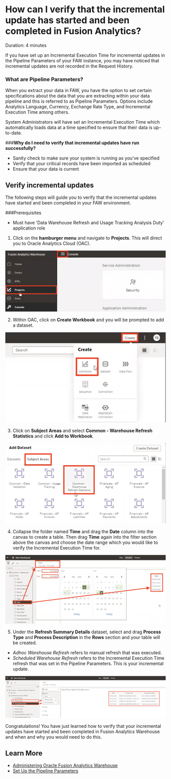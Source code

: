 # How can I verify that the incremental update has started and been completed in Fusion Analytics?
Duration: 4 minutes

If you have set up an Incremental Execution Time for incremental updates in the Pipeline Parameters of your FAW instance, you may have noticed that incremental updates are not recorded in the Request History.

### **What are Pipeline Parameters?**
When you extract your data in FAW, you have the option to set certain specifications about the data that you are extracting within your data pipeline and this is referred to as Pipeline Parameters. Options include Analytics Language, Currency, Exchange Rate Type, and Incremental Execution Time among others.

System Administrators will have set an Incremental Execution Time which automatically loads  data at a time specified to ensure that their data is up-to-date.

###**Why do I need to verify that incremental updates have run successfully?**
* Sanity check to make sure your system is running as you've specified
* Verify that your critical records have been imported as scheduled
* Ensure that your data is current

## **Verify incremental updates**
The following steps will guide you to verify that the incremental updates have started and been completed in your FAW environment.

###Prerequisites
* Must have 'Data Warehouse Refresh and Usage Tracking Analysis Duty' application role

1. Click on the **hamburger menu** and navigate to **Projects**. This will direct you to Oracle Analytics Cloud (OAC).

![Navigate to Projects](images/projects.png)

2. Within OAC, click on **Create Workbook** and you will be prompted to add a dataset.

![Create workbook](images/create-workbook.png)

3. Click on **Subject Areas** and select **Common - Warehouse Refresh Statistics** and click **Add to Workbook**.

![Add subject area](images/subject-area.png)

4. Collapse the folder named **Time** and drag the **Date** column into the canvas to create a table. Then drag **Time** again into the filter section above the canvas and choose the date range which you would like to verify the Incremental Execution Time for.

![Create date filter](images/filter-date.png)

5. Under the **Refresh Summary Details** dataset, select and drag **Process Type** and **Process Description** in the **Rows** section and your table will be created.

* *Adhoc Warehouse Refresh* refers to manual refresh that was executed.
* *Scheduled Warehouse Refresh* refers to the Incremental Execution Time refresh that was set in the Pipeline Parameters. This is your incremental update.

![Create table](images/create-table.png)

Congratulations! You have just learned how to verify that your incremental updates have started and been completed in Fusion Analytics Warehouse and when and why you would need to do this.


## Learn More
* [Administering Oracle Fusion Analytics Warehouse](https://docs.oracle.com/en/cloud/saas/analytics/21r3/fawag/administering-oracle-fusion-analytics-warehouse.pdf)
* [Set Up the Pipeline Parameters](https://docs.oracle.com/en/cloud/saas/analytics/22r1/fawag/set-pipeline-parameters.html)
